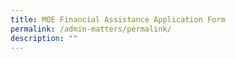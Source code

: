 ```yaml
---
title: MOE Financial Assistance Application Form
permalink: /admin-matters/permalink/
description: ""
---
```

